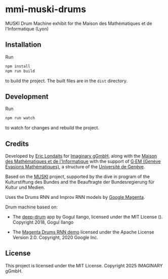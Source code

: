# mmi-muski-drums
MUSKI Drum Machine exhibit for the Maison des Mathématiques et de l'Informatique (Lyon)

## Installation

Run

```bash
npm install
npm run build
```

to build the project. The built files are in the `dist` directory.

## Development

Run

```bash
npm run watch
```

to watch for changes and rebuild the project.

## Credits

Developed by [Eric Londaits](mailto:eric.londaits@imaginary.org) 
for [Imaginary gGmbH](https://about.imaginary.org/), 
along with the [Maison des Mathématiques et de l'Informatique](https://mmi-lyon.fr/) 
with the support of [G·EM (Genève Évasions Mathématiques)](https://www.unige.ch/math/GEM/), 
a structure of the [Université de Genève](https://www.unige.ch/).

Based on the [MUSKI](https://www.muski.io/) project, supported by the dive in program of the 
Kulturstiftung des Bundes and the Beauftragte der Bundesregierung für Kultur und Medien.

Uses the Drums RNN and Improv RNN models by [Google Magenta](https://magenta.tensorflow.org/).

Drum machine based on:

- The [deep-drum](https://github.com/Gogul09/deep-drum) app by Gogul Ilango,  licensed under the 
  MIT License (). Copyright 2018, Gogul Ilango

- The [Magenta Drums RNN demo](https://magenta.github.io/magenta-js/music/demos/drums_rnn.html)
  licensed under the Apache License Version 2.0. Copyright, 2020 Google Inc.

## License

This project is licensed under the MIT License.
Copyright 2025 IMAGINARY gGmbH.
